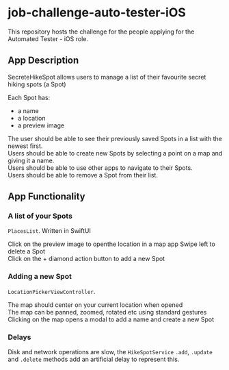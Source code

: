 # job-challenge-auto-tester-iOS

This repository hosts the challenge for the people applying for the Automated Tester - iOS role.  

## App Description
SecreteHikeSpot allows users to manage a list of their favourite secret hiking spots (a Spot)

Each Spot has:
 - a name
 - a location
 - a preview image

The user should be able to see their previously saved Spots in a list with the newest first.  
Users should be able to create new Spots by selecting a point on a map and giving it a name.  
Users should be able to use other apps to navigate to their Spots.  
Users should be able to remove a Spot from their list.  

## App Functionality

### A list of your Spots
`PlacesList`. Written in SwiftUI

Click on the preview image to openthe location in a map app
Swipe left to delete a Spot  
Click on the + diamond action button to add a new Spot  

### Adding a new Spot
`LocationPickerViewController`.

The map should center on your current location when opened  
The map can be panned, zoomed, rotated etc using standard gestures  
Clicking on the map opens a modal to add a name and create a new Spot  

### Delays
Disk and network operations are slow, the `HikeSpotService` `.add`, `.update` and `.delete` methods add an artificial delay to represent this.
